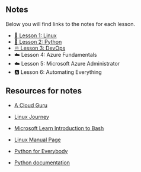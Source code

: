 ## Notes
Below you will find links to the notes for each lesson.

* [🐧 Lesson 1: Linux](1_linux.md)
* [🐍 Lesson 2: Python](2_python.md)
* [♾️ Lesson 3: DevOps](3_devops.md)
* ☁️ Lesson 4: Azure Fundamentals
* ☁️ Lesson 5: Microsoft Azure Administrator
* 🅰️ Lesson 6: Automating Everything

## Resources for notes

- [A Cloud Guru](https://acloudguru.com/)

- [Linux Journey](https://linuxjourney.com/)

- [Microsoft Learn Introduction to Bash](https://docs.microsoft.com/en-us/learn/modules/bash-introduction/)

- [Linux Manual Page](https://man7.org/index.html)

- [Python for Everybody](https://www.py4e.com/lessons)

- [Python documentation](https://docs.python.org/3/)

